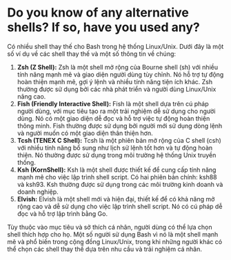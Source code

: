 # Do you know of any alternative shells? If so, have you used any?

Có nhiều shell thay thế cho Bash trong hệ thống Linux/Unix. Dưới đây là một số ví dụ về các shell thay thế và một số thông tin về chúng:

1. **Zsh (Z Shell):** Zsh là một shell mở rộng của Bourne shell (sh) với nhiều tính năng mạnh mẽ và giao diện người dùng tùy chỉnh. Nó hỗ trợ tự động hoàn thiện mạnh mẽ, gợi ý lệnh và nhiều tính năng tiện ích khác. Zsh thường được sử dụng bởi các nhà phát triển và người dùng Linux/Unix nâng cao.
2. **Fish (Friendly Interactive Shell):** Fish là một shell dựa trên cú pháp người dùng, với mục tiêu tạo ra một trải nghiệm dễ sử dụng cho người dùng. Nó có một giao diện dễ đọc và hỗ trợ việc tự động hoàn thiện thông minh. Fish thường được sử dụng bởi người mới sử dụng dòng lệnh và người muốn có một giao diện thân thiện hơn.
3. **Tcsh (TENEX C Shell):** Tcsh là một phiên bản mở rộng của C shell (csh) với nhiều tính năng bổ sung như lịch sử lệnh tốt hơn và tự động hoàn thiện. Nó thường được sử dụng trong môi trường hệ thống Unix truyền thống.
4. **Ksh (KornShell):** Ksh là một shell được thiết kế để cung cấp tính năng mạnh mẽ cho việc lập trình shell script. Có hai phiên bản chính: ksh88 và ksh93. Ksh thường được sử dụng trong các môi trường kinh doanh và doanh nghiệp.
5. **Elvish:** Elvish là một shell mới và hiện đại, thiết kế để có khả năng mở rộng cao và dễ sử dụng cho việc lập trình shell script. Nó có cú pháp dễ đọc và hỗ trợ lập trình bằng Go.

Tùy thuộc vào mục tiêu và sở thích cá nhân, người dùng có thể lựa chọn shell thích hợp cho họ. Một số người sử dụng Bash vì nó là một shell mạnh mẽ và phổ biến trong cộng đồng Linux/Unix, trong khi những người khác có thể chọn các shell thay thế dựa trên nhu cầu và trải nghiệm cá nhân.